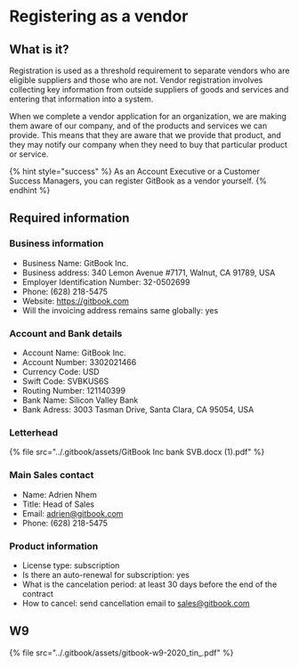 # Registering as a vendor

## What is it?

Registration is used as a threshold requirement to separate vendors who are eligible suppliers and those who are not. Vendor registration involves collecting key information from outside suppliers of goods and services and entering that information into a system.

When we complete a vendor application for an organization, we are making them aware of our company, and of the products and services we can provide. This means that they are aware that we provide that product, and they may notify our company when they need to buy that particular product or service.

{% hint style="success" %}
As an Account Executive or a Customer Success Managers, you can register GitBook as a vendor yourself.&#x20;
{% endhint %}

## Required information

### Business information

* Business Name: GitBook Inc.
* Business address: 340 Lemon Avenue #7171, Walnut, CA 91789, USA
* Employer Identification Number: 32-0502699
* Phone: (628) 218-5475
* Website: https://gitbook.com
* Will the invoicing address remains same globally: yes

### Account and Bank details

* Account Name: GitBook Inc.&#x20;
* Account Number: 3302021466
* Currency Code: USD
* Swift Code: SVBKUS6S
* Routing Number: 121140399
* Bank Name: Silicon Valley Bank
* Bank Adress: 3003 Tasman Drive, Santa Clara, CA 95054, USA

### Letterhead

{% file src="../.gitbook/assets/GitBook Inc bank SVB.docx (1).pdf" %}

### Main Sales contact

* Name: Adrien Nhem
* Title: Head of Sales
* Email: adrien@gitbook.com
* Phone: (628) 218-5475

### Product information

* License type: subscription
* Is there an auto-renewal for subscription: yes
* What is the cancelation period: at least 30 days before the end of the contract
* How to cancel: send cancellation email to sales@gitbook.com

## W9

{% file src="../.gitbook/assets/gitbook-w9-2020_tin_.pdf" %}
